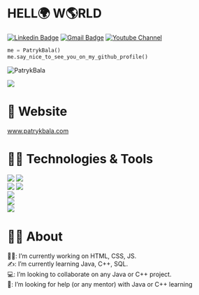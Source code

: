 # HELL🌍 W🌎RLD
[![Linkedin Badge](https://img.shields.io/badge/-Patryk%20Bala-blue?style=flat-square&logo=Linkedin&logoColor=white&link=https://www.linkedin.com/in/patrykbala/)](https://www.linkedin.com/in/patrykbala)
[![Gmail Badge](https://img.shields.io/badge/-patrykbala89@gmail.com-c14438?style=flat-square&logo=Gmail&logoColor=white&link=mailto:patrykbala89@gmail.com)](mailto:apatrykbala89@gmail.com) 
[![Youtube Channel](https://img.shields.io/badge/-Patryk%20Bala-c14438?style=flat-square&logo=Youtube&link=https://www.youtube.com/channel/UC6uaIXh30XGqFLMAvV4Gp3Q)](https://www.youtube.com/channel/UC6uaIXh30XGqFLMAvV4Gp3Q)

```python
me = PatrykBala()
me.say_nice_to_see_you_on_my_github_profile()
```

<p align="left"> <img src="https://komarev.com/ghpvc/?username=PatrykBala" alt="PatrykBala" /> </p>

![](https://img.shields.io/github/followers/PatrykBala?color=green&logo=GitHub&style=for-the-badge)


# 📘 Website
www.patrykbala.com

# 👨‍💻 Technologies & Tools
![](https://img.shields.io/badge/Code-Python-informational?style=flat&logo=python&logoColor=white&color=6aa6f8)
![](https://img.shields.io/badge/Code-JavaScript-informational?style=flat&logo=javascript&logoColor=white&color=6aa6f8)<br>
![](https://img.shields.io/badge/OS-Linux-informational?style=flat&logo=linux&logoColor=white&color=6aa6f8)
![](https://img.shields.io/badge/OS-Windows-informational?style=flat&logo=Windows&logoColor=white&color=6aa6f8)<br>
![](https://img.shields.io/badge/Editor-VS_Code-informational?style=flat&logo=visual-studio-code&logoColor=white&color=6aa6f8)<br>
![](https://img.shields.io/badge/Shell-Bash-informational?style=flat&logo=gnu-bash&logoColor=white&color=6aa6f8)<br>
![](https://img.shields.io/badge/Tools-Docker-informational?style=flat&logo=docker&logoColor=white&color=6aa6f8)

# 👨‍🎓 About
👷‍♂️: I’m currently working on HTML, CSS, JS.<br>
✍️: I’m currently learning Java, C++, SQL.<br>
💻: I’m looking to collaborate on any Java or C++ project.<br>
👀: I’m looking for help (or any mentor) with Java or C++ learning
